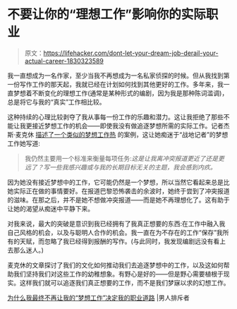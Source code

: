 # 不要让你的“理想工作”影响你的实际职业

> 原文：<https://lifehacker.com/dont-let-your-dream-job-derail-your-actual-career-1830323589>

我一直想成为一名作家，至少当我不再想成为一名私家侦探的时候。但从我找到第一份写作工作的那天起，我就已经在计划如何找到其他更好的工作。多年来，我一直梦想着不断变化的理想工作(通常是某种形式的编剧，因为我是那种陈词滥调)，总是将它与我的“真实”工作相比较。



这种持续的心理比较剥夺了我从事每一份工作的乐趣和潜力。这让我拒绝了那些不能让我更接近梦想工作的机会——即使我没有做追逐梦想所需的实际工作。记者杰斯·麦克休 [描述了一个类似的梦想工作热](https://www.manrepeller.com/2018/10/stopped-letting-my-dream-job-stress-me-out.html) 的案例，这让她痴迷于“战地记者”的梦想工作她写道:

> 我仍然主要用一个标准来衡量每项任务:*这是让我离冲突报道更近了还是更远了？写一些我感兴趣或与我的长期目标无关的主题，我会感到内疚。*

因为她没有接近梦想中的工作，它可能仍然是一个梦想，所以当然它看起来总是比她实际正在做的事情要好。在报道巴黎恐怖袭击的余波时，她终于尝到了冲突报道的滋味。在那之后，并不是她不想做冲突报道——而是她不再理想化了。这有助于让她的渴望从痴迷中平静下来。

对我来说，最大的突破是意识到我已经拥有了我真正想要的东西:在工作中融入我自己风格的机会，以及与聪明人合作的机会。我一直在为不存在的工作“保存”我所有的天赋，而忽略了我已经得到报酬的写作。(与此同时，我发现编剧远没有看上去那么迷人。)

麦克休的文章探讨了我们的文化如何推动我们去追逐梦想中的工作，以及这如何帮助我们坚持我们对这些工作的幼稚想象。有野心是好的——但是野心需要植根于现实。这样我们就可以追逐我们真正想要的工作，而不是我们梦寐以求的幻想工作。

[为什么我最终不再让我的“梦想工作”决定我的职业道路](https://www.manrepeller.com/2018/10/stopped-letting-my-dream-job-stress-me-out.html) |男人排斥者